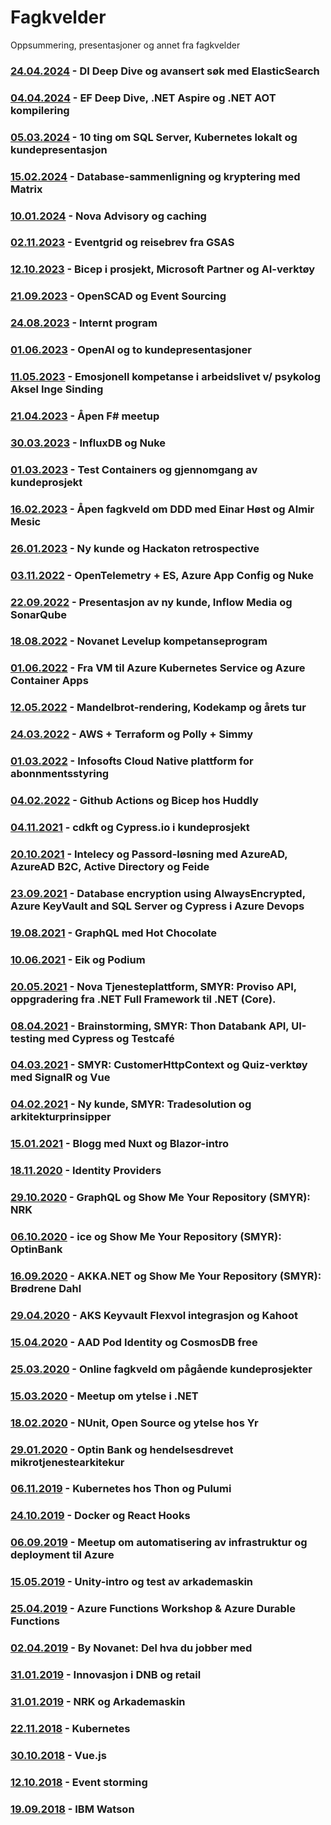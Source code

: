 # Fagkvelder

Oppsummering, presentasjoner og annet fra fagkvelder

### [24.04.2024](/docs/20240424/readme.md) - DI Deep Dive og avansert søk med ElasticSearch

### [04.04.2024](/docs/20240404/readme.md) - EF Deep Dive, .NET Aspire og .NET AOT kompilering

### [05.03.2024](/docs/20240305/readme.md) - 10 ting om SQL Server, Kubernetes lokalt og kundepresentasjon

### [15.02.2024](/docs/20240215/readme.md) - Database-sammenligning og kryptering med Matrix

### [10.01.2024](/docs/20240110/readme.md) - Nova Advisory og caching

### [02.11.2023](/docs/20231102/readme.md) - Eventgrid og reisebrev fra GSAS

### [12.10.2023](/docs/20231012/readme.md) - Bicep i prosjekt, Microsoft Partner og AI-verktøy

### [21.09.2023](/docs/20230921/readme.md) - OpenSCAD og Event Sourcing

### [24.08.2023](/docs/20230824/readme.md) - Internt program

### [01.06.2023](/docs/20230601/readme.md) - OpenAI og to kundepresentasjoner

### [11.05.2023](/docs/20230511/readme.md) - Emosjonell kompetanse i arbeidslivet v/ psykolog Aksel Inge Sinding

### [21.04.2023](/docs/20230421/readme.md) - Åpen F# meetup

### [30.03.2023](/docs/20230330/readme.md) - InfluxDB og Nuke

### [01.03.2023](/docs/20230301/readme.md) - Test Containers og gjennomgang av kundeprosjekt

### [16.02.2023](/docs/20230216/readme.md) - Åpen fagkveld om DDD med Einar Høst og Almir Mesic

### [26.01.2023](/docs/20230126/readme.md) - Ny kunde og Hackaton retrospective

### [03.11.2022](/docs/20221103/readme.md) - OpenTelemetry + ES, Azure App Config og Nuke

### [22.09.2022](/docs/20220922/readme.md) - Presentasjon av ny kunde, Inflow Media og SonarQube

### [18.08.2022](/docs/20220818/readme.md) - Novanet Levelup kompetanseprogram

### [01.06.2022](/docs/20220601/readme.md) - Fra VM til Azure Kubernetes Service og Azure Container Apps

### [12.05.2022](/docs/20220512/readme.md) - Mandelbrot-rendering, Kodekamp og årets tur

### [24.03.2022](/docs/20220324/readme.md) - AWS + Terraform og Polly + Simmy

### [01.03.2022](/docs/20220301/readme.md) - Infosofts Cloud Native plattform for abonnmentsstyring

### [04.02.2022](/docs/20220204/readme.md) - Github Actions og Bicep hos Huddly

### [04.11.2021](/docs/20211104/readme.md) - cdkft og Cypress.io i kundeprosjekt

### [20.10.2021](/docs/20211020/readme.md) - Intelecy og Passord-løsning med AzureAD, AzureAD B2C, Active Directory og Feide

### [23.09.2021](/docs/20211020/readme.md) - Database encryption using AlwaysEncrypted, Azure KeyVault and SQL Server og Cypress i Azure Devops

### [19.08.2021](/docs/20210819/readme.md) - GraphQL med Hot Chocolate

### [10.06.2021](/docs/20210610/readme.md) - Eik og Podium

### [20.05.2021](/docs/20210520/readme.md) - Nova Tjenesteplattform, SMYR: Proviso API, oppgradering fra .NET Full Framework til .NET (Core).

### [08.04.2021](/docs/20210408/readme.md) - Brainstorming, SMYR: Thon Databank API, UI-testing med Cypress og Testcafé

### [04.03.2021](/docs/20210304/readme.md) - SMYR: CustomerHttpContext og Quiz-verktøy med SignalR og Vue

### [04.02.2021](/docs/20210204/readme.md) - Ny kunde, SMYR: Tradesolution og arkitekturprinsipper

### [15.01.2021](/docs/20210115/readme.md) - Blogg med Nuxt og Blazor-intro

### [18.11.2020](/docs/20201118/readme.md) - Identity Providers

### [29.10.2020](/docs/20201029/README.md) - GraphQL og Show Me Your Repository (SMYR): NRK

### [06.10.2020](/docs/20201006/README.md) - ice og Show Me Your Repository (SMYR): OptinBank

### [16.09.2020](/docs/20200916/README.md) - AKKA.NET og Show Me Your Repository (SMYR): Brødrene Dahl

### [29.04.2020](/docs/20200429/README.md) - AKS Keyvault Flexvol integrasjon og Kahoot

### [15.04.2020](/docs/20200415/README.md) - AAD Pod Identity og CosmosDB free

### [25.03.2020](/docs/20200325/README.md) - Online fagkveld om pågående kundeprosjekter

### [15.03.2020](/docs/20200305/README.md) - Meetup om ytelse i .NET

### [18.02.2020](/docs/20200218/README.md) - NUnit, Open Source og ytelse hos Yr

### [29.01.2020](/docs/20200129/README.md) - Optin Bank og hendelsesdrevet mikrotjenestearkitekur

### [06.11.2019](/docs/20191106/README.md) - Kubernetes hos Thon og Pulumi

### [24.10.2019](/docs/20191024/README.md) - Docker og React Hooks

### [06.09.2019](/docs/20190906/README.md) - Meetup om automatisering av infrastruktur og deployment til Azure

### [15.05.2019](/docs/20190515/README.md) - Unity-intro og test av arkademaskin

### [25.04.2019](/docs/20190425/README.md) - Azure Functions Workshop & Azure Durable Functions

### [02.04.2019](/docs/20190402/README.md) - By Novanet: Del hva du jobber med

### [31.01.2019](/docs/20190314/README.md) - Innovasjon i DNB og retail

### [31.01.2019](/docs/20190131/README.md) - NRK og Arkademaskin

### [22.11.2018](/docs/20181122/README.md) - Kubernetes

### [30.10.2018](/docs/20181030/README.md) - Vue.js

### [12.10.2018](/docs/20181012/README.md) - Event storming

### [19.09.2018](/docs/20180919/README.md) - IBM Watson
